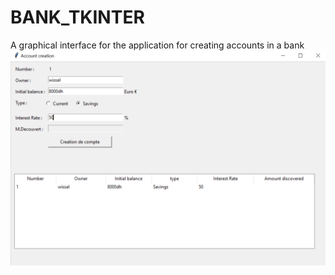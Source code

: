 # BANK_TKINTER
A graphical interface for the application for creating accounts in a bank
<img src="bank_tkinter.png">
